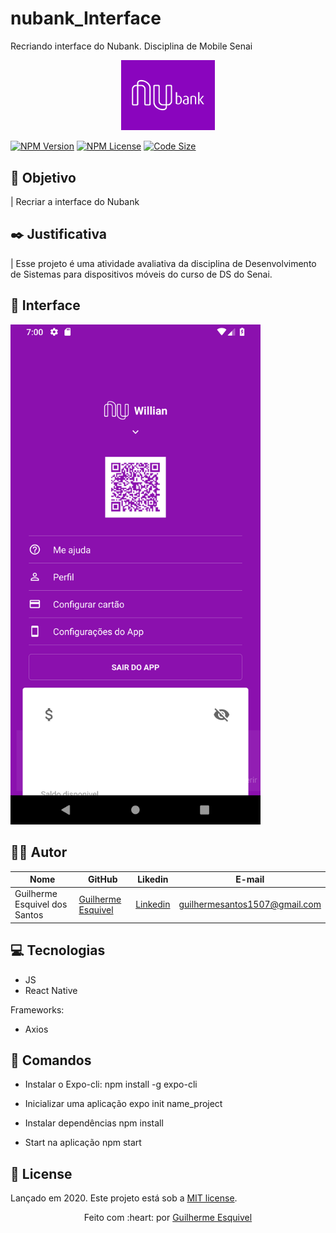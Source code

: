 # nubank_Interface
Recriando interface do Nubank. Disciplina de Mobile Senai

<p align="center">
   <img src="./doc/logo-readme.png" width="150"/>
</p>

[![NPM Version][npm-version]][npm-version]
[![NPM License][npm-license]][npm-license]
[![Code Size][code-size]][code-size]

## :nazar_amulet: Objetivo

| Recriar a interface do Nubank

## :black_nib: Justificativa

| Esse projeto é uma atividade avaliativa da disciplina de Desenvolvimento de Sistemas para dispositivos móveis do curso de DS do Senai.

## :art: Interface

<img src="./doc/nubankUI.png" width="400px">

## :man_technologist: Autor

Nome | GitHub | Likedin | E-mail
---- | ------ | ------- | ------
Guilherme Esquivel dos Santos | [Guilherme Esquivel](https://github.com/gEsquivels) | [Linkedin](linkedin.com/in/guilherme-esquivel-22426a197) | guilhermesantos1507@gmail.com

## :computer: Tecnologias

- JS
- React Native

Frameworks:

- Axios

## :construction_worker: Comandos

- Instalar o Expo-cli:
  npm install -g expo-cli

- Inicializar uma aplicação
  expo init name_project

- Instalar dependências
  npm install

- Start na aplicação
  npm start

## :open_book: License

Lançado em 2020.
Este projeto está sob a [MIT license](https://github.com/gEsquivels/nubank_Interface/blob/master/LICENSE).

<p align="center">
    Feito com :heart: por <a href="https://github.com/gEsquivels">Guilherme Esquivel</a>
</p>

<!-- Markdown link & img dfn's -->

[npm-license]: https://img.shields.io/npm/l/express?color=03ca6f&style=plastic
[npm-version]: https://img.shields.io/npm/v/npm?color=333333&style=plastic
[code-size]: https://img.shields.io/github/languages/code-size/gEsquivels/appDevFlix?color=03ca6f&style=plastic